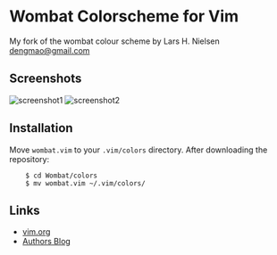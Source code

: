Wombat Colorscheme for Vim
=============================

My fork of the wombat colour scheme by Lars H. Nielsen <dengmao@gmail.com>

Screenshots
-----------

![screenshot1](http://i.imgur.com/AVtOB.png)
![screenshot2](http://i.imgur.com/mM8Ao.png)

Installation
------------

Move `wombat.vim` to your `.vim/colors` directory. After downloading the repository:

        $ cd Wombat/colors
        $ mv wombat.vim ~/.vim/colors/

Links
-----

 * [vim.org]
 * [Authors Blog]

[vim.org]: http://www.vim.org/scripts/script.php?script_id=1778
[Authors Blog]: http://dengmao.wordpress.com/2007/01/22/vim-color-scheme-wombat
